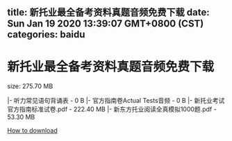 
title: 新托业最全备考资料真题音频免费下载
date: Sun Jan 19 2020 13:39:07 GMT+0800 (CST)    
categories: baidu
---

# 新托业最全备考资料真题音频免费下载
size: 275.70 MB
 
 
|- 听力常见语句背诵表 - 0 B
|- 官方指南卷Actual Tests音频 - 0 B
|- 新托业考试官方指南标准试卷.pdf - 222.40 MB
|- 新东方托业阅读全真模拟1000题.pdf - 53.30 MB

[How to download](https://bpcam.bemobtrk.com/go/2ceec3aa-1ca2-46d6-b9ff-aaa5c184517c?jno=3121)